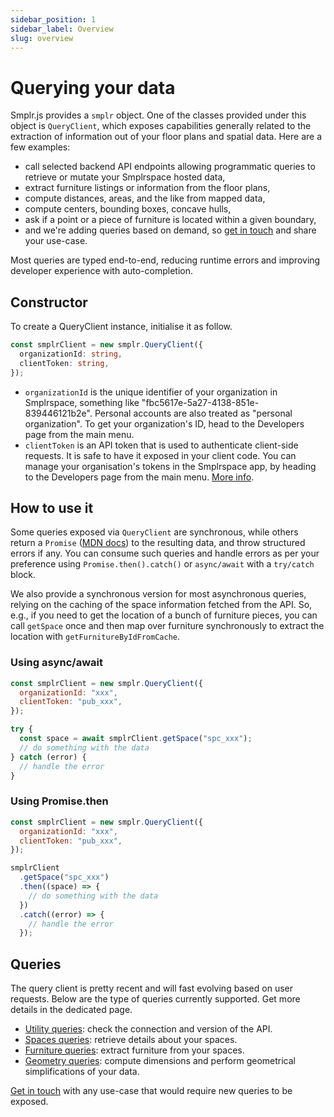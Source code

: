 ```yaml
---
sidebar_position: 1
sidebar_label: Overview
slug: overview
---
```


# Querying your data

Smplr.js provides a `smplr` object. One of the classes provided under this object is `QueryClient`, which exposes capabilities generally related to the extraction of information out of your floor plans and spatial data. Here are a few examples:

- call selected backend API endpoints allowing programmatic queries to retrieve or mutate your Smplrspace hosted data,
- extract furniture listings or information from the floor plans,
- compute distances, areas, and the like from mapped data,
- compute centers, bounding boxes, concave hulls,
- ask if a point or a piece of furniture is located within a given boundary,
- and we're adding queries based on demand, so [get in touch](mailto:support@smplrspace.com) and share your use-case.

Most queries are typed end-to-end, reducing runtime errors and improving developer experience with auto-completion.

## Constructor

To create a QueryClient instance, initialise it as follow.

```ts
const smplrClient = new smplr.QueryClient({
  organizationId: string,
  clientToken: string,
});
```

- `organizationId` is the unique identifier of your organization in Smplrspace, something like "fbc5617e-5a27-4138-851e-839446121b2e". Personal accounts are also treated as "personal organization". To get your organization's ID, head to the Developers page from the main menu.
- `clientToken` is an API token that is used to authenticate client-side requests. It is safe to have it exposed in your client code. You can manage your organisation's tokens in the Smplrspace app, by heading to the Developers page from the main menu. [More info](/guides/embedding#client-tokens).

## How to use it

Some queries exposed via `QueryClient` are synchronous, while others return a `Promise` ([MDN docs](https://developer.mozilla.org/en-US/docs/Web/JavaScript/Reference/Global_Objects/Promise)) to the resulting data, and throw structured errors if any. You can consume such queries and handle errors as per your preference using `Promise.then().catch()` or `async/await` with a `try/catch` block.

We also provide a synchronous version for most asynchronous queries, relying on the caching of the space information fetched from the API. So, e.g., if you need to get the location of a bunch of furniture pieces, you can call `getSpace` once and then map over furniture synchronously to extract the location with `getFurnitureByIdFromCache`.

### Using async/await

```js
const smplrClient = new smplr.QueryClient({
  organizationId: "xxx",
  clientToken: "pub_xxx",
});

try {
  const space = await smplrClient.getSpace("spc_xxx");
  // do something with the data
} catch (error) {
  // handle the error
}
```

### Using Promise.then

```js
const smplrClient = new smplr.QueryClient({
  organizationId: "xxx",
  clientToken: "pub_xxx",
});

smplrClient
  .getSpace("spc_xxx")
  .then((space) => {
    // do something with the data
  })
  .catch((error) => {
    // handle the error
  });
```

## Queries

The query client is pretty recent and will fast evolving based on user requests. Below are the type of queries currently supported. Get more details in the dedicated page.

- [Utility queries](./utils): check the connection and version of the API.
- [Spaces queries](./spaces): retrieve details about your spaces.
- [Furniture queries](./furniture): extract furniture from your spaces.
- [Geometry queries](./geometry): compute dimensions and perform geometrical simplifications of your data.

[Get in touch](mailto:support@smplrspace.com) with any use-case that would require new queries to be exposed.
